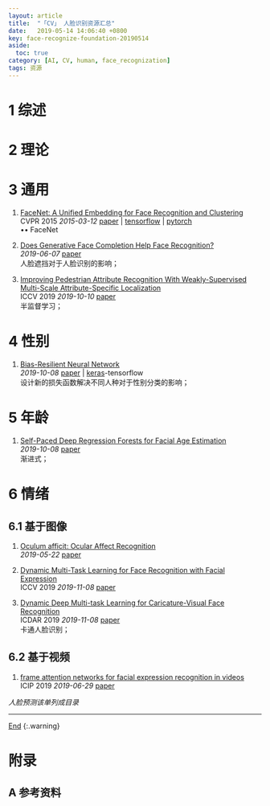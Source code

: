 ```yaml
---
layout: article
title:  "「CV」 人脸识别资源汇总"
date:   2019-05-14 14:06:40 +0800
key: face-recognize-foundation-20190514
aside:
  toc: true
category: [AI, CV, human, face_recognization]
tags: 资源
---
```

<span id='head'></span>

<!--more-->

# 1 综述  

# 2 理论

# 3 通用

1. [FaceNet: A Unified Embedding for Face Recognition and Clustering](http://cn.arxiv.org/abs/1503.03832)  
CVPR 2015 *2015-03-12* [paper](https://arxiv.org/abs/1503.03832) | [tensorflow](https://github.com/omoindrot/tensorflow-triplet-loss) | [pytorch](https://github.com/bnulihaixia/Deep_metric)    
$\bullet \bullet$ FaceNet    


1. [Does Generative Face Completion Help Face Recognition?](http://cn.arxiv.org/abs/1906.02858)   
*2019-06-07* [paper](https://arxiv.org/abs/1906.02858)    
人脸遮挡对于人脸识别的影响；    

1. [Improving Pedestrian Attribute Recognition With Weakly-Supervised Multi-Scale Attribute-Specific Localization](http://cn.arxiv.org/abs/1910.04562)     
ICCV 2019 *2019-10-10* [paper](https://arxiv.org/abs/1910.04562)    
半监督学习；    

# 4 性别
1. [Bias-Resilient Neural Network](http://cn.arxiv.org/abs/1910.03676)    
*2019-10-08* [paper](https://arxiv.org/abs/1910.03676) | [keras](https://github.com/QingyuZhao/BR-Net/)-tensorflow     
设计新的损失函数解决不同人种对于性别分类的影响；    

# 5 年龄
1. [Self-Paced Deep Regression Forests for Facial Age Estimation](http://cn.arxiv.org/abs/1910.03244)    
*2019-10-08* [paper](https://arxiv.org/abs/1910.03244)    
渐进式；   

# 6 情绪
## 6.1 基于图像
1. [Oculum afficit: Ocular Affect Recognition](http://cn.arxiv.org/abs/1905.09240)   
*2019-05-22* [paper](https://arxiv.org/abs/1905.09240)   

1. [Dynamic Multi-Task Learning for Face Recognition with Facial Expression](http://cn.arxiv.org/abs/1911.03281)     
ICCV 2019 *2019-11-08* [paper](https://arxiv.org/abs/1911.03281)    

1. [Dynamic Deep Multi-task Learning for Caricature-Visual Face Recognition](http://cn.arxiv.org/abs/1911.03341)     
ICDAR 2019 *2019-11-08* [paper](https://arxiv.org/abs/1911.03341)      
卡通人脸识别；    

## 6.2 基于视频
1. [frame attention networks for facial expression recognition in videos](http://cn.arxiv.org/abs/1907.00193)   
ICIP 2019 *2019-06-29* [paper](https://arxiv.org/abs/1907.00193)    

*人脸预测该单列成目录*    



-------------------  
[End](#head)
{:.warning}  


# 附录
## A 参考资料
